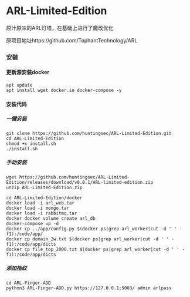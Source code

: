 # ARL-Limited-Edition
原汁原味的ARL灯塔，在基础上进行了魔改优化

原项目地址https://github.com/TophantTechnology/ARL

### 安装

#### 更新源安装docker

```
apt update
apt install wget docker.io docker-compose -y
```

#### 安装代码
##### 一键安装


```
git clone https://github.com/huntingsec/ARL-Limited-Edition.git
cd ARL-Limited-Edition
chmod +x install.sh
./install.sh
```


##### 手动安装

```
wget https://github.com/huntingsec/ARL-Limited-Edition/releases/download/v0.0.1/ARL-limited-edition.zip
unzip ARL-Limited-Edition.zip
```

```
cd ARL-Limited-Edition/docker
docker load -i arl_web.tar
docker load -i mongo.tar
docker load -i rabbitmq.tar
docker docker volume create arl_db
docker-compose up -d
docker cp ../app/config.py $(docker ps|grep arl_worker|cut -d ' ' -f1):/code/app/
docker cp domain_2w.txt $(docker ps|grep arl_worker|cut -d ' ' -f1):/code/app/dicts
docker cp file_top_2000.txt $(docker ps|grep arl_worker|cut -d ' ' -f1):/code/app/dicts
```

##### 添加指纹

```
cd ARL-Finger-ADD
python3 ARL-Finger-ADD.py https://127.0.0.1:5003/ admin arlpass
```

